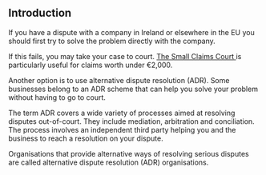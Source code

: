 ##  Introduction

If you have a dispute with a company in Ireland or elsewhere in the EU you
should first try to solve the problem directly with the company.

If this fails, you may take your case to court. [ The Small Claims Court
](/en/justice/courts-system/small-claims-court/) is particularly useful for
claims worth under €2,000.

Another option is to use alternative dispute resolution (ADR). Some businesses
belong to an ADR scheme that can help you solve your problem without having to
go to court.

The term ADR covers a wide variety of processes aimed at resolving disputes
out-of-court. They include mediation, arbitration and conciliation. The
process involves an independent third party helping you and the business to
reach a resolution on your dispute.

Organisations that provide alternative ways of resolving serious disputes are
called alternative dispute resolution (ADR) organisations.
